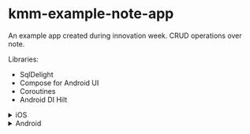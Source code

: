 # kmm-example-note-app
An example app created during innovation week. CRUD operations over note.

Libraries:
* SqlDelight
* Compose for Android UI
* Coroutines
* Android DI Hilt


<details>
  <summary>iOS</summary>
  <img src="https://user-images.githubusercontent.com/112704201/235618889-0b913742-26e2-4f1f-b9f9-b5f5ee378787.png"/>
</details>

<details>
  <summary>Android</summary>
  <img src="https://user-images.githubusercontent.com/112704201/235619505-78d7de42-2f9d-40fd-a0da-0a5193033da4.png"/>
</details>

